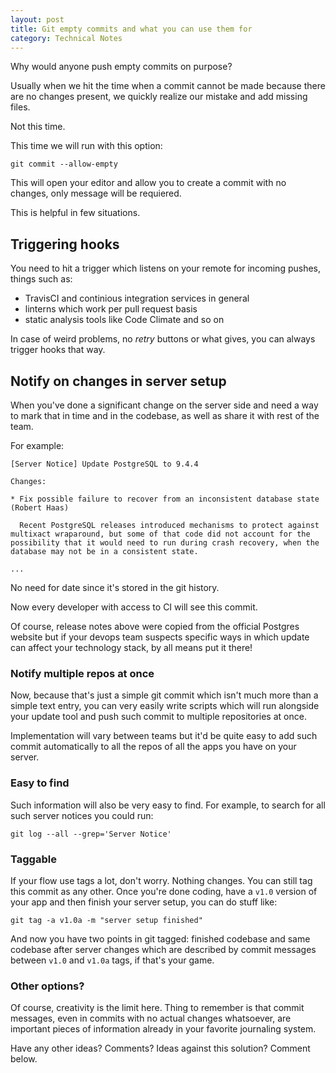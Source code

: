 ```yaml
---
layout: post
title: Git empty commits and what you can use them for
category: Technical Notes
---
```

Why would anyone push empty commits on purpose?

Usually when we hit the time when a commit cannot be made because there are no changes present, we quickly realize our mistake and add missing files.

Not this time.

This time we will run with this option:

~~~ shell
git commit --allow-empty
~~~

This will open your editor and allow you to create a commit with no changes, only message will be requiered.

This is helpful in few situations.

## Triggering hooks

You need to hit a trigger which listens on your remote for incoming pushes, things such as:

* TravisCI and continious integration services in general
* linterns which work per pull request basis
* static analysis tools like Code Climate and so on

In case of weird problems, no _retry_ buttons or what gives, you can always trigger hooks that way.

## Notify on changes in server setup

When you've done a significant change on the server side and need a way to mark that in time and in the codebase, as well as share it with rest of the team.

For example:

~~~ text
[Server Notice] Update PostgreSQL to 9.4.4

Changes:

* Fix possible failure to recover from an inconsistent database state (Robert Haas)

  Recent PostgreSQL releases introduced mechanisms to protect against multixact wraparound, but some of that code did not account for the possibility that it would need to run during crash recovery, when the database may not be in a consistent state.

...
~~~

No need for date since it's stored in the git history.

Now every developer with access to CI will see this commit.

Of course, release notes above were copied from the official Postgres website but if your devops team suspects specific ways in which update can affect your technology stack, by all means put it there!

### Notify multiple repos at once

Now, because that's just a simple git commit which isn't much more than a simple text entry, you can very easily write scripts which will run alongside your update tool and push such commit to multiple repositories at once.

Implementation will vary between teams but it'd be quite easy to add such commit automatically to all the repos of all the apps you have on your server.

### Easy to find

Such information will also be very easy to find. For example, to search for all such server notices you could run:

~~~ text
git log --all --grep='Server Notice'
~~~

### Taggable

If your flow use tags a lot, don't worry. Nothing changes. You can still tag this commit as any other. Once you're done coding, have a `v1.0` version of your app and then finish your server setup, you can do stuff like:

~~~ text
git tag -a v1.0a -m "server setup finished"
~~~

And now you have two points in git tagged: finished codebase and same codebase after server changes which are described by commit messages between `v1.0` and `v1.0a` tags, if that's your game.

### Other options?

Of course, creativity is the limit here. Thing to remember is that commit messages, even in commits with no actual changes whatsoever, are important pieces of information already in your favorite journaling system.

Have any other ideas? Comments? Ideas against this solution? Comment below.
